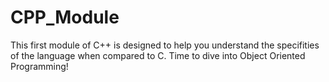 # CPP_Module
This first module of C++ is designed to help you understand the specifities of the language when compared to C. Time to dive into Object Oriented Programming!
